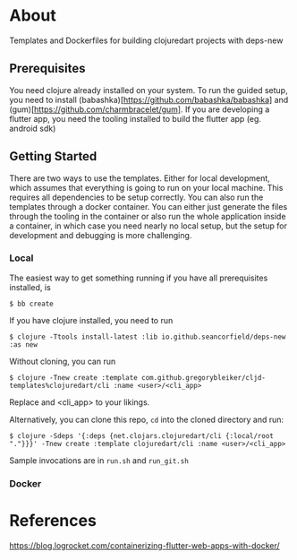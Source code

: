 # About

Templates and Dockerfiles for building clojuredart projects with deps-new

## Prerequisites

You need clojure already installed on your system.
To run the guided setup, you need to install (babashka)[https://github.com/babashka/babashka] and (gum)[https://github.com/charmbracelet/gum].
If you are developing a flutter app, you need the tooling installed to build the flutter app (eg. android sdk)

## Getting Started

There are two ways to use the templates. Either for local development, which assumes that everything is going to run on your local machine. This requires all dependencies to be setup correctly. You can also run the templates through a docker container. You can either just generate the files through the tooling in the container or also run the whole application inside a container, in which case you need nearly no local setup, but the setup for development and debugging is more challenging.

### Local

The easiest way to get something running if you have all prerequisites installed, is

    $ bb create

If you have clojure installed, you need to run

    $ clojure -Ttools install-latest :lib io.github.seancorfield/deps-new :as new

Without cloning, you can run

    $ clojure -Tnew create :template com.github.gregorybleiker/cljd-templates%clojuredart/cli :name <user>/<cli_app>

Replace <user> and <cli_app> to your likings.

Alternatively, you can clone this repo, `cd` into the cloned directory and run:

    $ clojure -Sdeps '{:deps {net.clojars.clojuredart/cli {:local/root "."}}}' -Tnew create :template clojuredart/cli :name <user>/<cli_app>

Sample invocations are in `run.sh` and `run_git.sh`

### Docker

# References
https://blog.logrocket.com/containerizing-flutter-web-apps-with-docker/
